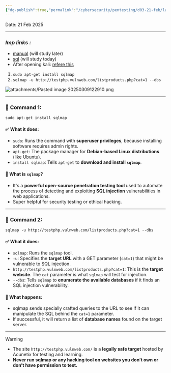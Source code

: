 ```yaml
---
{"dg-publish":true,"permalink":"/cybersecurity/pentesting/d03-21-feb/lab-3/"}
---
```


Date: 21 Feb 2025

---
### *Imp links :*
- [manual](https://www.hackingarticles.in/manual-sql-injection-exploitationstep-step/) (will study later)
- [sql](https://www.geeksforgeeks.org/use-sqlmap-test-website-sqlinjection-vulnerability/) (will study today)
- After opening kali:  [refere this](https://www.geeksforgeeks.org/use-sqlmaptest-website-sql-injection-vulnerability/)

1) `sudo apt-get install sqlmap`
2) `sqlmap -u http://testphp.vulnweb.com/listproducts.php?cat=1 --dbs`

![attachments/Pasted image 20250309122910.png](/img/user/Cybersecurity/Pentesting/D03_21%20Feb/attachments/Pasted%20image%2020250309122910.png)

---

### 🔹 **Command 1:**

`sudo apt-get install sqlmap`

#### ✅ What it does:

- `sudo`: Runs the command with **superuser privileges**, because installing software requires admin rights.
- `apt-get`: The package manager for **Debian-based Linux distributions** (like Ubuntu).
- `install sqlmap`: Tells `apt-get` to **download and install `sqlmap`**.
    

#### 🧠 What is `sqlmap`?

- It's a **powerful open-source penetration testing tool** used to automate the process of detecting and exploiting **SQL injection** vulnerabilities in web applications.
- Super helpful for security testing or ethical hacking.


---

### 🔹 **Command 2:**


`sqlmap -u http://testphp.vulnweb.com/listproducts.php?cat=1 --dbs`

#### ✅ What it does:

- `sqlmap`: Runs the `sqlmap` tool.
- `-u`: Specifies the **target URL** with a GET parameter (`cat=1`) that might be vulnerable to SQL injection.
- `http://testphp.vulnweb.com/listproducts.php?cat=1`: This is the **target website**. The `cat` parameter is what `sqlmap` will test for injection.
- `--dbs`: Tells `sqlmap` to **enumerate the available databases** if it finds an SQL injection vulnerability.
    

#### 🧪 What happens:

- sqlmap sends specially crafted queries to the URL to see if it can manipulate the SQL behind the `cat=1` parameter.
- If successful, it will return a list of **database names** found on the target server.
    

---

> [!warning]
> 
> - The site `http://testphp.vulnweb.com/` is a **legally safe target** hosted by Acunetix for testing and learning.
> - **Never run sqlmap or any hacking tool on websites you don’t own or don’t have permission to test.**
